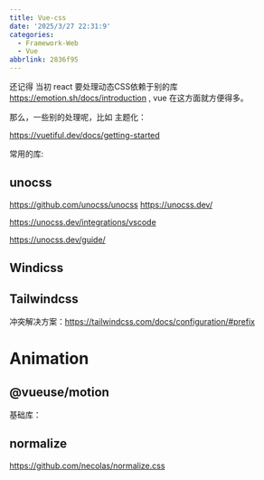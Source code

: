 ```yaml
---
title: Vue-css
date: '2025/3/27 22:31:9'
categories:
  - Framework-Web
  - Vue
abbrlink: 2836f95
---
```

还记得 当初 react 要处理动态CSS依赖于别的库 https://emotion.sh/docs/introduction , vue 在这方面就方便得多。

那么，一些别的处理呢，比如 主题化：

https://vuetiful.dev/docs/getting-started


常用的库:

## unocss
https://github.com/unocss/unocss 
https://unocss.dev/  

https://unocss.dev/integrations/vscode 

https://unocss.dev/guide/

## Windicss

## Tailwindcss

冲突解决方案：https://tailwindcss.com/docs/configuration/#prefix 



# Animation

## @vueuse/motion


基础库：

## normalize
https://github.com/necolas/normalize.css